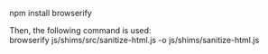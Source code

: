 npm install browserify

Then, the following command is used:  
browserify js/shims/src/sanitize-html.js -o js/shims/sanitize-html.js